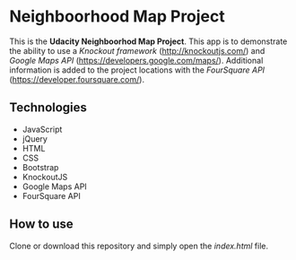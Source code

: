 # Neighboorhood Map Project
This is the **Udacity Neighboorhod Map Project**. 
This app is to demonstrate the ability to use a *Knockout framework* (http://knockoutjs.com/) and *Google Maps API* (https://developers.google.com/maps/).
Additional information is added to the project locations with the *FourSquare API* (https://developer.foursquare.com/). 

## Technologies
- JavaScript
- jQuery
- HTML
- CSS
- Bootstrap
- KnockoutJS
- Google Maps API
- FourSquare API

## How to use
Clone or download this repository and simply open the *index.html* file.
